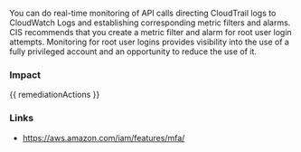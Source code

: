 
You can do real-time monitoring of API calls directing CloudTrail logs to CloudWatch Logs and establishing corresponding metric filters and alarms.
CIS recommends that you create a metric filter and alarm for root user login attempts. Monitoring for root user logins provides visibility into the use of a fully privileged account and an opportunity to reduce the use of it.


### Impact
<!-- Add Impact here -->

<!-- DO NOT CHANGE -->
{{ remediationActions }}

### Links
- https://aws.amazon.com/iam/features/mfa/


